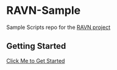 RAVN-Sample
====

Sample Scripts repo for the [RAVN project](https://github.com/raptorbird/RAVN)

Getting Started
------------
[Click Me to Get Started](http://www.goravn.com/docs/getting-started)